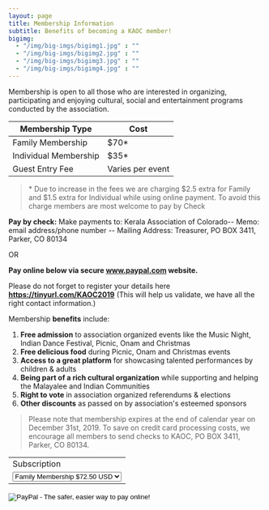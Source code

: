 ```yaml
---
layout: page
title: Membership Information
subtitle: Benefits of becoming a KAOC member!
bigimg:
  - "/img/big-imgs/bigimg1.jpg" : ""
  - "/img/big-imgs/bigimg2.jpg" : ""
  - "/img/big-imgs/bigimg3.jpg" : ""
  - "/img/big-imgs/bigimg4.jpg" : ""
---
```

Membership is open to all those who are interested in organizing, participating and enjoying cultural, social and entertainment programs conducted by the association.

|Membership Type       | Cost             |
|----------------------|------------------|
|Family Membership     | $70*      	  |
|Individual Membership | $35*   	  |
|Guest Entry Fee       | Varies per event |

>\* Due to increase in the fees we are charging $2.5 extra for Family and $1.5 extra for Individual while using online payment. To avoid this charge members are most welcome to pay by Check 

**Pay by check:** 
Make payments to: Kerala Association of Colorado--
Memo: email address/phone number --
Mailing Address: Treasurer, PO BOX 3411, Parker, CO 80134

OR 

**Pay online below via secure www.paypal.com website.**

Please do not forget to register your details here  **https://tinyurl.com/KAOC2019**
(This will help us validate, we have all the right contact information.)

Membership **benefits** include:  
1. **Free admission** to association organized events like the Music Night, Indian Dance Festival, Picnic, Onam and Christmas  
2. **Free delicious food** during Picnic, Onam and Christmas events  
3. **Access to a great platform** for showcasing talented performances by children & adults  
4. **Being part of a rich cultural organization** while supporting and helping the Malayalee and Indian Communities  
5. **Right to vote** in association organized referendums & elections  
6. **Other discounts** as passed on by association's esteemed sponsors  

>Please note that membership expires at the end of calendar year on December 31st, 2019. 
To save on credit card processing costs, we encourage all members to send checks to KAOC, PO BOX 3411, Parker, CO 80134.

<form action="https://www.paypal.com/cgi-bin/webscr" method="post" target="_top">
<input type="hidden" name="cmd" value="_s-xclick">
<input type="hidden" name="hosted_button_id" value="6YYL2BXQM3YPJ">
<table>
<tr><td><input type="hidden" name="on0" value="Subscription">Subscription</td></tr><tr><td><select name="os0">
	<option value="Family Membership">Family Membership $72.50 USD</option>
	<option value="Single Membership">Single Membership $36.50 USD</option>
</select> </td></tr>
</table>
<input type="hidden" name="currency_code" value="USD">
<input type="image" src="https://www.paypalobjects.com/en_US/i/btn/btn_paynowCC_LG.gif" border="0" name="submit" alt="PayPal - The safer, easier way to pay online!">
<img alt="" border="0" src="https://www.paypalobjects.com/en_US/i/scr/pixel.gif" width="1" height="1">
</form>

